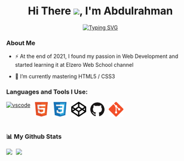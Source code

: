 <div align="center">
<h1 align="center">Hi There <img src="https://raw.githubusercontent.com/MartinHeinz/MartinHeinz/master/wave.gif" width="24px">, I'm Abdulrahman</h1>

[![Typing SVG](https://readme-typing-svg.herokuapp.com?font=Cairo&color=%23555555&size=24&duration=2500&center=true&vCenter=true&lines=I'm+a+self-taught+developer;...;Web+Developer)](https://git.io/typing-svg)

</div>

<h3 align="left">About Me</h3>

- ⚡ At the end of 2021, I found my passion in Web Development and started learning it at Elzero Web School channel

- 📖 I’m currently mastering HTML5 / CSS3
<!-- 
- 👨‍💻 All of my projects are available at **[My Portfolio](Soon/URL)**

- 📫 How to reach me **[DM](@gmail.com)**
 -->


<h3 align="left">Languages and Tools I Use:</h3>

<div align="left" style="display: flex">
  <a href="#" target="_blank" rel="noreferrer"  title="vscode">
    <img src="https://cdn.jsdelivr.net/gh/devicons/devicon/icons/vscode/vscode-original.svg" alt="vscode" width="40" height="40" style="padding-right: 10px" />
  </a> 
  <a href="https://www.w3.org/html/" target="_blank" rel="noreferrer"  title="HTML">
    <img src="https://raw.githubusercontent.com/devicons/devicon/2ae2a900d2f041da66e950e4d48052658d850630/icons/html5/html5-original.svg" alt="html5" width="40" height="40" style="padding-right: 10px" /> 
  </a> 
  <a href="https://www.w3schools.com/css/" target="_blank" rel="noreferrer"  title="CSS">
    <img src="https://raw.githubusercontent.com/devicons/devicon/2ae2a900d2f041da66e950e4d48052658d850630/icons/css3/css3-original.svg" alt="css3" width="40" height="40" style="padding-right: 10px" />
  </a> 
<!--
  <a href="https://developer.mozilla.org/en-US/docs/Web/JavaScript" target="_blank" rel="noreferrer"  title="JavaScript"> 
    <img src="https://raw.githubusercontent.com/devicons/devicon/master/icons/javascript/javascript-original.svg" alt="javascript" width="40" height="40" style="padding-right: 10px" />
    </a>
  <a href="https://jquery.com/" target="_blank" rel="noreferrer" title="Jquery"> 
    <img src="https://raw.githubusercontent.com/devicons/devicon/2ae2a900d2f041da66e950e4d48052658d850630/icons/jquery/jquery-original.svg" alt="jQuery" width="40" height="40" style="padding-right: 10px" />
    </a>
  <a href="https://getbootstrap.com" target="_blank" rel="noreferrer" title="Bootstrap">
    <img src="https://raw.githubusercontent.com/devicons/devicon/2ae2a900d2f041da66e950e4d48052658d850630/icons/bootstrap/bootstrap-plain.svg" alt="bootstrap" width="40" height="40" style="padding-right: 10px" />
  </a>
  <a href="https://reactjs.org/" target="_blank" rel="noreferrer" title="React">
    <img src="https://raw.githubusercontent.com/devicons/devicon/2ae2a900d2f041da66e950e4d48052658d850630/icons/react/react-original.svg" alt="react" width="40" height="40" style="padding-right: 10px" />
  </a> 
  <a href="https://sass-lang.com" target="_blank" rel="noreferrer"  title="Sass"> 
    <img src="https://raw.githubusercontent.com/devicons/devicon/master/icons/sass/sass-original.svg" alt="sass" width="40" height="40" style="padding-right: 10px" />
  </a> 
-->
  <a href="#" target="_blank" rel="noreferrer" title="Codepen">
    <img src="https://raw.githubusercontent.com/devicons/devicon/2ae2a900d2f041da66e950e4d48052658d850630/icons/codepen/codepen-plain.svg" alt="Codepen" width="40px" height="40" style="padding-right: 10px" />
  </a> 
  <a href="#" target="_blank" rel="noreferrer" title="GitHub">
    <img src="https://raw.githubusercontent.com/devicons/devicon/2ae2a900d2f041da66e950e4d48052658d850630/icons/github/github-original.svg" alt="Github" width="40px" height="40" style="padding-right: 10px" />
  </a> 
  <a href="#" target="_blank" rel="noreferrer" title="Git">
    <img src="https://raw.githubusercontent.com/devicons/devicon/2ae2a900d2f041da66e950e4d48052658d850630/icons/git/git-original.svg" alt="git" width="40" height="40" style="padding-right: 10px" />
  </a> 
</div>

<br />

<h3 align="left">📊 My Github Stats</h3>
    <div align="center" style="display: flex; align-items: center; gap: 10px">
    <a href="#">
      <img src="https://github-readme-stats.vercel.app/api/top-langs/?username=AbdulrahmanFE&layout=Demo&theme=dark" />
    </a>
    <a href="#">
      <img src="https://github-readme-streak-stats.herokuapp.com/?user=AbdulrahmanFE&theme=black-ice"/>
    </a>
  </div>

<!--
<h3 align="left">Connect with me:</h3>
<div align="left">
</div> 
 -->
